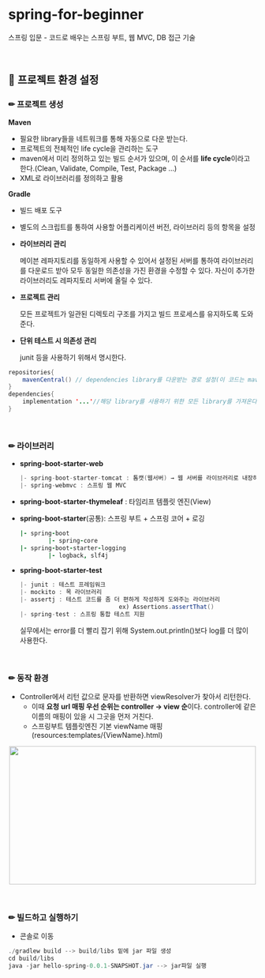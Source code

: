 # spring-for-beginner
스프링 입문 - 코드로 배우는 스프링 부트, 웹 MVC, DB 접근 기술

<br/>

## 📝 프로젝트 환경 설정

### ✏ 프로젝트 생성
**Maven**

- 필요한 library들을 네트워크를 통해 자동으로 다운 받는다.
- 프로젝트의 전체적인 life cycle을 관리하는 도구
- maven에서 미리 정의하고 있는 빌드 순서가 있으며, 이 순서를 **life cycle**이라고 한다.(Clean, Validate, Compile, Test, Package …)
- XML로 라이브러리를 정의하고 활용

**Gradle**

- 빌드 배포 도구
- 별도의 스크립트를 통하여 사용할 어플리케이션 버전, 라이브러리 등의 항목을 설정
- **라이브러리 관리**
    
    메이븐 레파지토리를 동일하게 사용할 수 있어서 설정된 서버를 통하여 라이브러리를 다운로드 받아 모두 동일한 의존성을 가진 환경을 수정할 수 있다. 자신이 추가한 라이브러리도 레파지토리 서버에 올릴 수 있다.
    
- **프로젝트 관리**
    
    모든 프로젝트가 일관된 디렉토리 구조를 가지고 빌드 프로세스를 유지하도록 도와준다.
    
- **단위 테스트 시 의존성 관리**
    
    junit 등을 사용하기 위해서 명시한다.
```java
repositories{
	mavenCentral() // dependencies library를 다운받는 경로 설정(이 코드는 maven 사이트)
}
dependencies{
	implementation '...'//해당 library를 사용하기 위한 모든 library를 가져온다.
}
```

<br/>

### ✏ 라이브러리
- **spring-boot-starter-web**
    
    ```java
    |- spring-boot-starter-tomcat : 톰캣(웹서버) → 웹 서버를 라이브러리로 내장하여 별도의 설치 과정과 설정이 필요없다.
    |- spring-webmvc : 스프링 웹 MVC
    ```
    
- **spring-boot-starter-thymeleaf** : 타임리프 템플릿 엔진(View)
- **spring-boot-starter**(공통): 스프링 부트 + 스프링 코어 + 로깅
    
    ```coffeescript
    |- spring-boot
    		|- spring-core
    |- spring-boot-starter-logging
    		|- logback, slf4j
    ```
    
- **spring-boot-starter-test**
    
    ```java
    |- junit : 테스트 프레임워크
    |- mockito : 목 라이브러리
    |- assertj : 테스트 코드를 좀 더 편하게 작성하게 도와주는 라이브러리 
    							ex) Assertions.assertThat()
    |- spring-test : 스프링 통합 테스트 지원
    ```
    
    실무에서는 error를 더 빨리 잡기 위해 System.out.println()보다 log를 더 많이 사용한다.

<br/>

### ✏ 동작 환경
- Controller에서 리턴 값으로 문자를 반환하면 viewResolver가 찾아서 리턴한다.
    - 이때 **요청** **url 매핑 우선 순위는 controller → view 순**이다. controller에 같은 이름의 매핑이 있을 시 그곳을 먼저 거친다.
    - 스프링부트 템플릿엔진 기본 viewName 매핑(resources:templates/{ViewName}.html)
<p align="center"><img src="https://user-images.githubusercontent.com/68148196/194913024-cd20b5fa-8ee3-4d1a-b4de-156287f9e002.png" width="500" height="280"/></p>


<br/>

### ✏ 빌드하고 실행하기
- 콘솔로 이동

```java
./gradlew build --> build/libs 밑에 jar 파일 생성
cd build/libs
java -jar hello-spring-0.0.1-SNAPSHOT.jar --> jar파일 실행
```
